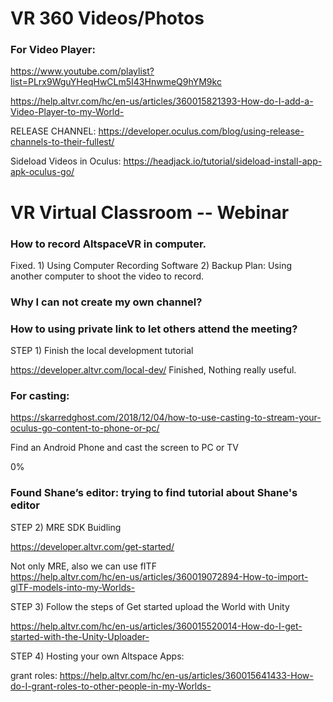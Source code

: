 # VR 360 Videos/Photos  
### For Video Player:
 https://www.youtube.com/playlist?list=PLrx9WguYHeqHwCLm5I43HnwmeQ9hYM9kc
 
 https://help.altvr.com/hc/en-us/articles/360015821393-How-do-I-add-a-Video-Player-to-my-World-  
   
 
RELEASE CHANNEL:
https://developer.oculus.com/blog/using-release-channels-to-their-fullest/

Sideload Videos in Oculus:
https://headjack.io/tutorial/sideload-install-app-apk-oculus-go/  


# VR Virtual Classroom -- Webinar
 
### How to record AltspaceVR in computer.  

Fixed. 1) Using Computer Recording Software 2) Backup Plan: Using another computer to shoot the video to record. 

### Why I can not create my own channel? 

 
### How to using private link to let others attend the meeting? 

STEP 1) Finish the local development tutorial 

https://developer.altvr.com/local-dev/ 
Finished, Nothing really useful.    
  
### For casting: 

https://skarredghost.com/2018/12/04/how-to-use-casting-to-stream-your-oculus-go-content-to-phone-or-pc/ 



Find an Android Phone and cast the screen to PC or TV 

0% 

 

### Found Shane’s editor:  trying to find tutorial about Shane's editor 


STEP 2) MRE SDK Buidling 

https://developer.altvr.com/get-started/    
  
  Not only MRE, also we can use fITF   
  https://help.altvr.com/hc/en-us/articles/360019072894-How-to-import-glTF-models-into-my-Worlds-

 

STEP 3) Follow the steps of Get started upload the World with Unity 

https://help.altvr.com/hc/en-us/articles/360015520014-How-do-I-get-started-with-the-Unity-Uploader- 

 

 

STEP 4) Hosting your own Altspace Apps: 


grant roles:
https://help.altvr.com/hc/en-us/articles/360015641433-How-do-I-grant-roles-to-other-people-in-my-Worlds-



